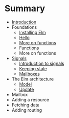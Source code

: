 # Summary

* [Introduction](README.md)
* Foundations
   * [Installing Elm](foundations/installing_elm.md)
   * [Hello](foundations/hello.md)
   * [More on functions](foundations/more_on_functions.md)
   * [Functions](foundations/functions.md)
   * More on functions
* [Signals](signals.md)
   * [Introduction to signals](signals/introduction.md)
   * [Keeping state](signals/keeping_state.md)
   * [Mailboxes](signals/mailboxes.md)
* The Elm architecture
   * [Model](elm_arch/model.md)
   * [Update](elm_arch/update.md)
* Mailbox
* Adding a resource
* Fetching data
* Adding routing

